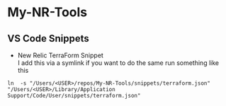 # My-NR-Tools
## VS Code Snippets
- New Relic TerraForm Snippet  
I add this via a symlink if you want to do the same run something like this  
```
ln  -s "/Users/<USER>/repos/My-NR-Tools/snippets/terraform.json" "/Users/<USER>/Library/Application Support/Code/User/snippets/terraform.json"
```